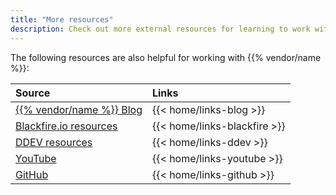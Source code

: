 ```yaml
---
title: "More resources"
description: Check out more external resources for learning to work with {{% vendor/name %}}.
---
```


The following resources are also helpful for working with {{% vendor/name %}}:

| Source            | Links |
| :---------------- | :------ |
| [{{% vendor/name %}} Blog](https://platform.sh/blog)       |   {{< home/links-blog >}}   |
| [Blackfire.io resources](https://platform.sh/blog)       |   {{< home/links-blackfire >}}   |
| [DDEV resources](https://platform.sh/blog)       |   {{< home/links-ddev >}}   |
| [YouTube](https://www.youtube.com/@Platformsh)          |   {{< home/links-youtube >}}    |
| [GitHub](https://github.com/platformsh)    |  {{< home/links-github >}} |

